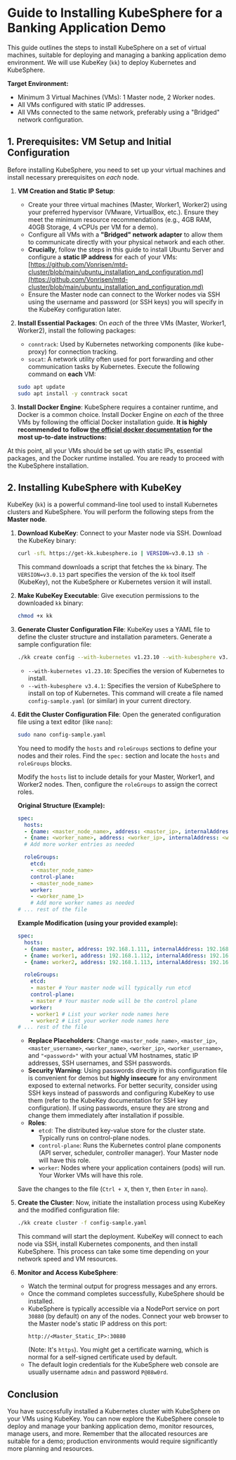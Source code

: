 # Guide to Installing KubeSphere for a Banking Application Demo

This guide outlines the steps to install KubeSphere on a set of virtual machines, suitable for deploying and managing a banking application demo environment. We will use KubeKey (`kk`) to deploy Kubernetes and KubeSphere.

**Target Environment:**

* Minimum 3 Virtual Machines (VMs): 1 Master node, 2 Worker nodes.
* All VMs configured with static IP addresses.
* All VMs connected to the same network, preferably using a "Bridged" network configuration.

## 1. Prerequisites: VM Setup and Initial Configuration

Before installing KubeSphere, you need to set up your virtual machines and install necessary prerequisites on *each* node.

1.  **VM Creation and Static IP Setup**:
    * Create your three virtual machines (Master, Worker1, Worker2) using your preferred hypervisor (VMware, VirtualBox, etc.). Ensure they meet the minimum resource recommendations (e.g., 4GB RAM, 40GB Storage, 4 vCPUs per VM for a demo).
    * Configure all VMs with a **"Bridged" network adapter** to allow them to communicate directly with your physical network and each other.
    * **Crucially**, follow the steps in this guide to install Ubuntu Server and configure a **static IP address** for each of your VMs:
        [https://github.com/Vonrisen/mtd-cluster/blob/main/ubuntu_installation_and_configuration.md](https://github.com/Vonrisen/mtd-cluster/blob/main/ubuntu_installation_and_configuration.md)
    * Ensure the Master node can connect to the Worker nodes via SSH using the username and password (or SSH keys) you will specify in the KubeKey configuration later.

2.  **Install Essential Packages**: On *each* of the three VMs (Master, Worker1, Worker2), install the following packages:
    * `conntrack`: Used by Kubernetes networking components (like kube-proxy) for connection tracking.
    * `socat`: A network utility often used for port forwarding and other communication tasks by Kubernetes.
    Execute the following command on **each** VM:
    ```bash
    sudo apt update
    sudo apt install -y conntrack socat
    ```

3.  **Install Docker Engine**: KubeSphere requires a container runtime, and Docker is a common choice. Install Docker Engine on *each* of the three VMs by following the official Docker installation guide. **It is highly recommended to follow [the official docker documentation](https://docs.docker.com/engine/install/ubuntu/) for the most up-to-date instructions:**

At this point, all your VMs should be set up with static IPs, essential packages, and the Docker runtime installed. You are ready to proceed with the KubeSphere installation.

## 2. Installing KubeSphere with KubeKey

KubeKey (`kk`) is a powerful command-line tool used to install Kubernetes clusters and KubeSphere. You will perform the following steps from the **Master node**.

1.  **Download KubeKey**: Connect to your Master node via SSH. Download the KubeKey binary:
    ```bash
    curl -sfL https://get-kk.kubesphere.io | VERSION=v3.0.13 sh -
    ```
    This command downloads a script that fetches the `kk` binary. The `VERSION=v3.0.13` part specifies the version of the `kk` tool itself (KubeKey), not the KubeSphere or Kubernetes version it will install.

2.  **Make KubeKey Executable**: Give execution permissions to the downloaded `kk` binary:
    ```bash
    chmod +x kk
    ```

3.  **Generate Cluster Configuration File**: KubeKey uses a YAML file to define the cluster structure and installation parameters. Generate a sample configuration file:
    ```bash
    ./kk create config --with-kubernetes v1.23.10 --with-kubesphere v3.4.1
    ```
    * `--with-kubernetes v1.23.10`: Specifies the version of Kubernetes to install.
    * `--with-kubesphere v3.4.1`: Specifies the version of KubeSphere to install on top of Kubernetes.
    This command will create a file named `config-sample.yaml` (or similar) in your current directory.

4.  **Edit the Cluster Configuration File**: Open the generated configuration file using a text editor (like `nano`):
    ```bash
    sudo nano config-sample.yaml
    ```
    You need to modify the `hosts` and `roleGroups` sections to define your nodes and their roles. Find the `spec:` section and locate the `hosts` and `roleGroups` blocks.

    Modify the `hosts` list to include details for your Master, Worker1, and Worker2 nodes. Then, configure the `roleGroups` to assign the correct roles.

    **Original Structure (Example):**

    ```yaml
    spec:
      hosts:
      - {name: <master_node_name>, address: <master_ip>, internalAddress: <master_ip>, user: <master_username>, password: "<password>"}
      - {name: <worker_name>, address: <worker_ip>, internalAddress: <worker_ip>, user: <worker_username>, password: "<password>"}
      # Add more worker entries as needed

      roleGroups:
        etcd:
        - <master_node_name>
        control-plane:
        - <master_node_name>
        worker:
        - <worker_name_1>
        # Add more worker names as needed
    # ... rest of the file
    ```

    **Example Modification (using your provided example):**

    ```yaml
    spec:
      hosts:
      - {name: master, address: 192.168.1.111, internalAddress: 192.168.1.111, user: master, password: "your_master_password"} # Replace with your actual details
      - {name: worker1, address: 192.168.1.112, internalAddress: 192.168.1.112, user: worker1, password: "your_worker1_password"} # Replace with your actual details
      - {name: worker2, address: 192.168.1.113, internalAddress: 192.168.1.113, user: worker2, password: "your_worker2_password"} # Replace with your actual details

      roleGroups:
        etcd:
        - master # Your master node will typically run etcd
        control-plane:
        - master # Your master node will be the control plane
        worker:
        - worker1 # List your worker node names here
        - worker2 # List your worker node names here
    # ... rest of the file
    ```
    * **Replace Placeholders**: Change `<master_node_name>`, `<master_ip>`, `<master_username>`, `<worker_name>`, `<worker_ip>`, `<worker_username>`, and `"<password>"` with your actual VM hostnames, static IP addresses, SSH usernames, and SSH passwords.
    * **Security Warning**: Using passwords directly in this configuration file is convenient for demos but **highly insecure** for any environment exposed to external networks. For better security, consider using SSH keys instead of passwords and configuring KubeKey to use them (refer to the KubeKey documentation for SSH key configuration). If using passwords, ensure they are strong and change them immediately after installation if possible.
    * **Roles**:
        * `etcd`: The distributed key-value store for the cluster state. Typically runs on control-plane nodes.
        * `control-plane`: Runs the Kubernetes control plane components (API server, scheduler, controller manager). Your Master node will have this role.
        * `worker`: Nodes where your application containers (pods) will run. Your Worker VMs will have this role.

    Save the changes to the file (`Ctrl + X`, then `Y`, then `Enter` in `nano`).

5.  **Create the Cluster**: Now, initiate the installation process using KubeKey and the modified configuration file:
    ```bash
    ./kk create cluster -f config-sample.yaml
    ```
    This command will start the deployment. KubeKey will connect to each node via SSH, install Kubernetes components, and then install KubeSphere. This process can take some time depending on your network speed and VM resources.

6.  **Monitor and Access KubeSphere**:
    * Watch the terminal output for progress messages and any errors.
    * Once the command completes successfully, KubeSphere should be installed.
    * KubeSphere is typically accessible via a NodePort service on port `30880` (by default) on any of the nodes. Connect your web browser to the Master node's static IP address on this port:
        ```
        http://<Master_Static_IP>:30880
        ```
        (Note: It's `https`). You might get a certificate warning, which is normal for a self-signed certificate used by default.
    * The default login credentials for the KubeSphere web console are usually username `admin` and password `P@88w0rd`.

## Conclusion

You have successfully installed a Kubernetes cluster with KubeSphere on your VMs using KubeKey. You can now explore the KubeSphere console to deploy and manage your banking application demo, monitor resources, manage users, and more. Remember that the allocated resources are suitable for a demo; production environments would require significantly more planning and resources.
